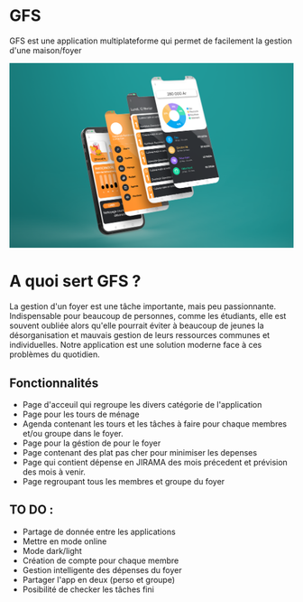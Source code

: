 # GFS
GFS est une application multiplateforme qui permet de facilement la gestion d'une maison/foyer

<img alt="home" src="readme.png">

# A quoi sert GFS ?
La gestion d'un foyer est une tâche importante, mais peu passionnante. Indispensable pour beaucoup de personnes, comme les étudiants, elle est souvent oubliée alors qu'elle pourrait éviter à beaucoup de jeunes la désorganisation et mauvais gestion de leurs ressources communes et individuelles. Notre application est une solution moderne face à ces problèmes du quotidien.

## Fonctionnalités
- Page d'acceuil qui regroupe les divers catégorie de l'application
- Page pour les tours de ménage
- Agenda contenant les tours et les tâches à faire pour chaque membres et/ou groupe dans le foyer.
- Page pour la géstion de pour le foyer
- Page contenant des plat pas cher pour minimiser les depenses
- Page qui contient dépense en JIRAMA des mois précedent et prévision des mois à venir.
- Page regroupant tous les membres et groupe du foyer

## TO DO : 
- Partage de donnée entre les applications
- Mettre en mode online
- Mode dark/light
- Création de compte pour chaque membre
- Gestion intelligente des dépenses du foyer
- Partager l'app en deux (perso et groupe)
- Posibilité de checker les tâches fini